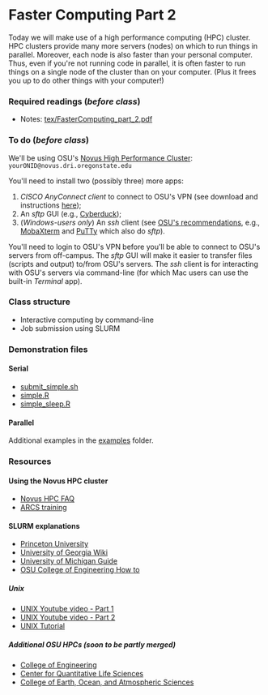 # Faster Computing Part 2

Today we will make use of a high performance computing (HPC) cluster.  HPC clusters provide many more servers (nodes) on which to run things in parallel.  Moreover, each node is also faster than your personal computer.  Thus, even if you're not running code in parallel, it is often faster to run things on a single node of the cluster than on your computer.  (Plus it frees you up to do other things with your computer!)


### Required readings (_before class_)
- Notes: [tex/FasterComputing_part_2.pdf](tex/FasterComputing_part_2.pdf)

### To do (_before class_)
We'll be using OSU's [Novus High Performance Cluster](https://arcs.oregonstate.edu/novus-cluster):   `yourONID@novus.dri.oregonstate.edu`

You'll need to install two (possibly three) more apps:
1. _CISCO AnyConnect client_ to connect to OSU's VPN (see download and instructions [here](https://oregonstate.teamdynamix.com/TDClient/1935/Portal/KB/ArticleDet?ID=76790));
2. An _sftp_ GUI (e.g., [Cyberduck](https://cyberduck.io));
3. (_Windows-users only_) An _ssh_ client (see [OSU's recommendations](https://cosine.oregonstate.edu/faqs/software-tools-and-fixes), e.g., [MobaXterm](https://mobaxterm.mobatek.net) and [PuTTy](https://www.putty.org) which also do _sftp_).

You'll need to login to OSU's VPN before you'll be able to connect to OSU's servers from off-campus.  The _sftp_ GUI will make it easier to transfer files (scripts and output) to/from OSU's servers. The _ssh_ client is for interacting with OSU's servers via command-line (for which Mac users can use the built-in _Terminal_ app).

### Class structure
  - Interactive computing by command-line
  - Job submission using SLURM

### Demonstration files
#### Serial
- [submit_simple.sh](examples/R_simple/submit_simple.sh)
- [simple.R](examples/R_simple/simple.R)
- [simple_sleep.R](examples/R_simple/simple_sleep.R)

#### Parallel


Additional examples in the [examples](examples/) folder.

### Resources
#### Using the Novus HPC cluster
- [Novus HPC FAQ](https://arcs.oregonstate.edu/novus-cluster)
- [ARCS training](https://arcs.oregonstate.edu/training)

#### SLURM explanations
- [Princeton University](https://researchcomputing.princeton.edu/support/knowledge-base/slurm)
- [University of Georgia Wiki](https://wiki.gacrc.uga.edu/wiki/Running_Jobs_on_Sapelo2)
- [University of Michigan Guide](https://documentation.its.umich.edu/arc-hpc/slurm-user-guide)
- [OSU College of Engineering How to](https://it.engineering.oregonstate.edu/hpc/slurm-howto)

##### Unix
- [UNIX Youtube video - Part 1](https://www.youtube.com/watch?v=BjO1BgeuPhE)
- [UNIX Youtube video - Part 2](https://www.youtube.com/watch?v=JVBtabkJ4ZE)
- [UNIX Tutorial](http://www.ee.surrey.ac.uk/Teaching/Unix/unix1.html)

##### Additional OSU HPCs (soon to be partly merged)
- [College of Engineering](https://it.engineering.oregonstate.edu/hpc)
- [Center for Quantitative Life Sciences](https://shell.cqls.oregonstate.edu)
- [College of Earth, Ocean, and Atmospheric Sciences](https://ceoas.oregonstate.edu/computing-about)
